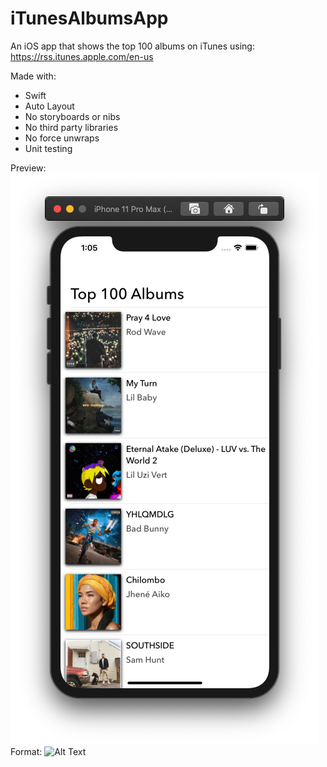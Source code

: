 # iTunesAlbumsApp
An iOS app that shows the top 100 albums on iTunes using: https://rss.itunes.apple.com/en-us

Made with: 
* Swift
* Auto Layout
* No storyboards or nibs
* No third party libraries
* No force unwraps
* Unit testing

Preview:
![GitHub Logo](/previewImages/iPhone11.png)
Format: ![Alt Text](url)
